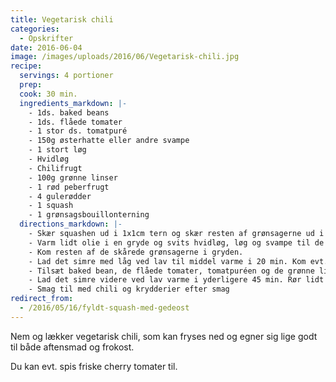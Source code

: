 ```yaml
---
title: Vegetarisk chili
categories:
  - Opskrifter
date: 2016-06-04
image: /images/uploads/2016/06/Vegetarisk-chili.jpg
recipe:
  servings: 4 portioner
  prep:
  cook: 30 min.
  ingredients_markdown: |-
    - 1ds. baked beans
    - 1ds. flåede tomater
    - 1 stor ds. tomatpuré
    - 150g østerhatte eller andre svampe
    - 1 stort løg
    - Hvidløg
    - Chilifrugt
    - 100g grønne linser
    - 1 rød peberfrugt
    - 4 gulerødder
    - 1 squash
    - 1 grønsagsbouillonterning
  directions_markdown: |-
    - Skær squashen ud i 1x1cm tern og skær resten af grønsagerne ud i små stykker.
    - Varm lidt olie i en gryde og svits hvidløg, løg og svampe til de er møre.
    - Kom resten af de skårede grønsagerne i gryden.
    - Lad det simre med låg ved lav til middel varme i 20 min. Kom evt. lidt vand i undervejs
    - Tilsæt baked bean, de flåede tomater, tomatpuréen og de grønne linser
    - Lad det simre videre ved lav varme i yderligere 45 min. Rør lidt rundt i retten undervejs og kom evt. lidt vand i, hvis det bliver nødvendigt
    - Smag til med chili og krydderier efter smag
redirect_from:
  - /2016/05/16/fyldt-squash-med-gedeost
---
```


Nem og lækker vegetarisk chili, som kan fryses ned og egner sig lige godt til både aftensmad og frokost.

Du kan evt. spis friske cherry tomater til.
